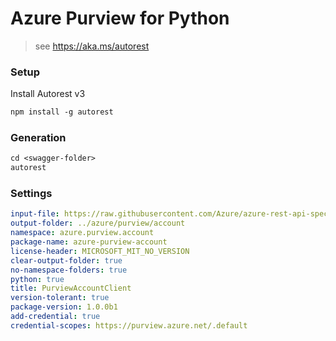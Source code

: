 # Azure Purview for Python

> see https://aka.ms/autorest

### Setup

Install Autorest v3

```ps
npm install -g autorest
```

### Generation

```ps
cd <swagger-folder>
autorest
```

### Settings

```yaml
input-file: https://raw.githubusercontent.com/Azure/azure-rest-api-specs/main/specification/purview/data-plane/Azure.Analytics.Purview.Account/preview/2019-11-01-preview/account.json
output-folder: ../azure/purview/account
namespace: azure.purview.account
package-name: azure-purview-account
license-header: MICROSOFT_MIT_NO_VERSION
clear-output-folder: true
no-namespace-folders: true
python: true
title: PurviewAccountClient
version-tolerant: true
package-version: 1.0.0b1
add-credential: true
credential-scopes: https://purview.azure.net/.default
```
